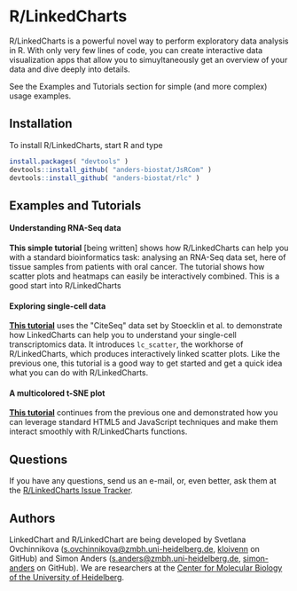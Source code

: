 # R/LinkedCharts

R/LinkedCharts is a powerful novel way to perform exploratory data analysis in R. With only very few lines of code, you can create interactive data visualization apps that allow you to simuyltaneously get an overview of your data and dive deeply into details.

See the Examples and Tutorials section for simple (and more complex) usage examples.

## Installation

To install R/LinkedCharts, start R and type

```r
install.packages( "devtools" )
devtools::install_github( "anders-biostat/JsRCom" )
devtools::install_github( "anders-biostat/rlc" )
```


## Examples and Tutorials

#### Understanding RNA-Seq data

**This simple tutorial** [being written] shows how R/LinkedCharts can help you with a standard bioinformatics task: analysing an RNA-Seq data set, here of tissue samples from patients with oral cancer. The tutorial shows how scatter plots and heatmaps can easily be interactively combined. This is a good start into R/LinkedCharts

#### Exploring single-cell data

[**This tutorial**](citeseq/example_1.html) uses the "CiteSeq" data set by Stoecklin et al. to demonstrate how LinkedCharts can help you to understand your single-cell transcriptomics data. It introduces `lc_scatter`, the workhorse of R/LinkedCharts, which produces interactively linked scatter plots. Like the previous one, this tutorial is a good way to get started and get a quick idea what you can do with R/LinkedCharts.

#### A multicolored t-SNE plot

[**This tutorial**](citeseq/example_2.html) continues from the previous one and demonstrated how you can leverage standard HTML5 and JavaScript techniques and make them interact smoothly with R/LinkedCharts functions.


## Questions

If you have any questions, send us an e-mail, or, even better, ask them at the [R/LinkedCharts Issue Tracker](https://github.com/anders-biostat/rlc/issues).


## Authors

LinkedChart and R/LinkedChart are being developed by Svetlana Ovchinnikova (s.ovchinnikova@zmbh.uni-heidelberg.de, [kloivenn](https://github.com/kloivenn) on GitHub) and Simon Anders (s.anders@zmbh.uni-heidelberg.de, [simon-anders](https://github.com/simon-anders) on GitHub). We are researchers at the [Center for Molecular Biology of the University of Heidelberg](https://www.zmbh.uni-heidelberg.de/).